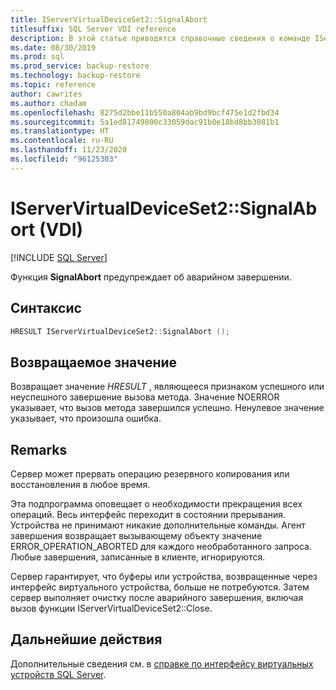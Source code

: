 ```yaml
---
title: IServerVirtualDeviceSet2::SignalAbort
titlesuffix: SQL Server VDI reference
description: В этой статье приводятся справочные сведения о команде IServerVirtualDeviceSet2::SignalAbort.
ms.date: 08/30/2019
ms.prod: sql
ms.prod_service: backup-restore
ms.technology: backup-restore
ms.topic: reference
author: cawrites
ms.author: chadam
ms.openlocfilehash: 8275d2bbe11b550a804ab9bd9bcf475e1d2fbd34
ms.sourcegitcommit: 5a1ed81749800c33059dac91b0e18bd8bb3081b1
ms.translationtype: HT
ms.contentlocale: ru-RU
ms.lasthandoff: 11/23/2020
ms.locfileid: "96125303"
---
```

# <a name="iservervirtualdeviceset2signalabort-vdi"></a>IServerVirtualDeviceSet2::SignalAbort (VDI)

[!INCLUDE [SQL Server](../../../includes/applies-to-version/sqlserver.md)]

Функция **SignalAbort** предупреждает об аварийном завершении.

## <a name="syntax"></a>Синтаксис

```c
HRESULT IServerVirtualDeviceSet2::SignalAbort ();
```

## <a name="return-value"></a>Возвращаемое значение

Возвращает значение *HRESULT* , являющееся признаком успешного или неуспешного завершение вызова метода. Значение NOERROR указывает, что вызов метода завершился успешно. Ненулевое значение указывает, что произошла ошибка.

## <a name="remarks"></a>Remarks

Сервер может прервать операцию резервного копирования или восстановления в любое время.

Эта подпрограмма оповещает о необходимости прекращения всех операций. Весь интерфейс переходит в состоянии прерывания. Устройства не принимают никакие дополнительные команды. Агент завершения возвращает вызывающему объекту значение ERROR_OPERATION_ABORTED для каждого необработанного запроса. Любые завершения, записанные в клиенте, игнорируются.

Сервер гарантирует, что буферы или устройства, возвращенные через интерфейс виртуального устройства, больше не потребуются. Затем сервер выполняет очистку после аварийного завершения, включая вызов функции IServerVirtualDeviceSet2::Close.

## <a name="next-steps"></a>Дальнейшие действия

Дополнительные сведения см. в [справке по интерфейсу виртуальных устройств SQL Server](reference-virtual-device-interface.md).